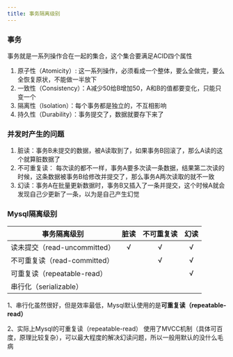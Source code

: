 ```yaml
---
title: 事务隔离级别
---
```


### 事务
事务就是一系列操作合在一起的集合，这个集合要满足ACID四个属性
1. 原子性（Atomicity）: 这一系列操作，必须看成一个整体，要么全做完，要么全恢复原状，不能做一半放下
2. 一致性（Consistency）：A减少50给B增加50，A和B的值都要变化，只能只变一个
3. 隔离性（Isolation）：每个事务都是独立的，不互相影响
4. 持久性（Durability）：事务提交了，数据就要存下来了

### 并发时产生的问题
1. 脏读：事务B未提交的数据，被A读取到了，如果事务B回滚了，那么A读的这个就算脏数据了
2. 不可重复读： 每次读的都不一样，事务A要多次读一条数据，结果第二次读的时候，这条数据被事务B给修改并提交了，那么事务A两次读取的就不一致
3. 幻读：事务A在批量更新数据时，事务B又插入了一条并提交，这个时候A就会发现自己少更新了一条，以为是自己产生幻觉


### Mysql隔离级别

| 事务隔离级别           | 脏读 | 不可重复读 | 幻读 |
| ---------------------------- |:----:|:----: |:----:|
| 读未提交（read-uncommitted） | √  | √        | √  |
| 不可重复读（read-committed） |   | √        | √  |
| 可重复读（repeatable-read） |   |         | √  |
| 串行化（serializable）  |   |         |   |

1、串行化虽然很好，但是效率最低，Mysql默认使用的是**可重复读（repeatable-read）**

2、实际上Mysql的可重复读（repeatable-read） 使用了MVCC机制（具体可百度，原理比较复杂），可以最大程度的解决幻读问题，所以一般用默认的没什么毛病
